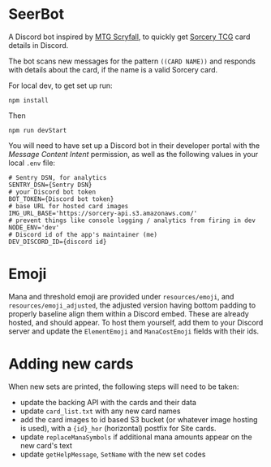# SeerBot
A Discord bot inspired by [MTG Scryfall](https://scryfall.com/docs/discord-bot), to quickly get [Sorcery TCG](https://sorcerytcg.com/) card details in Discord.

The bot scans new messages for the pattern `((CARD NAME))` and responds with details about the card, if the name is a valid Sorcery card.

For local dev, to get set up run:

`npm install`

Then

`npm run devStart`

You will need to have set up a Discord bot in their developer portal with the *Message Content Intent* permission, as well as the following values in your local `.env` file:

```
# Sentry DSN, for analytics
SENTRY_DSN={Sentry DSN}
# your Discord bot token
BOT_TOKEN={Discord bot token}
# base URL for hosted card images
IMG_URL_BASE='https://sorcery-api.s3.amazonaws.com/'
# prevent things like console logging / analytics from firing in dev
NODE_ENV='dev'
# Discord id of the app's maintainer (me)
DEV_DISCORD_ID={discord id}
```

# Emoji
Mana and threshold emoji are provided under `resources/emoji`, and `resources/emoji_adjusted`, the adjusted version having bottom padding to properly baseline align them within a Discord embed.  These are already hosted, and should appear.  To host them yourself, add them to your Discord server and update the `ElementEmoji` and `ManaCostEmoji` fields with their ids.

# Adding new cards
When new sets are printed, the following steps will need to be taken:

- update the backing API with the cards and their data
- update `card_list.txt` with any new card names
- add the card images to id based S3 bucket (or whatever image hosting is used), with a `{id}_hor` (horizontal) postfix for Site cards.
- update `replaceManaSymbols` if additional mana amounts appear on the new card's text
- update `getHelpMessage`, `SetName` with the new set codes